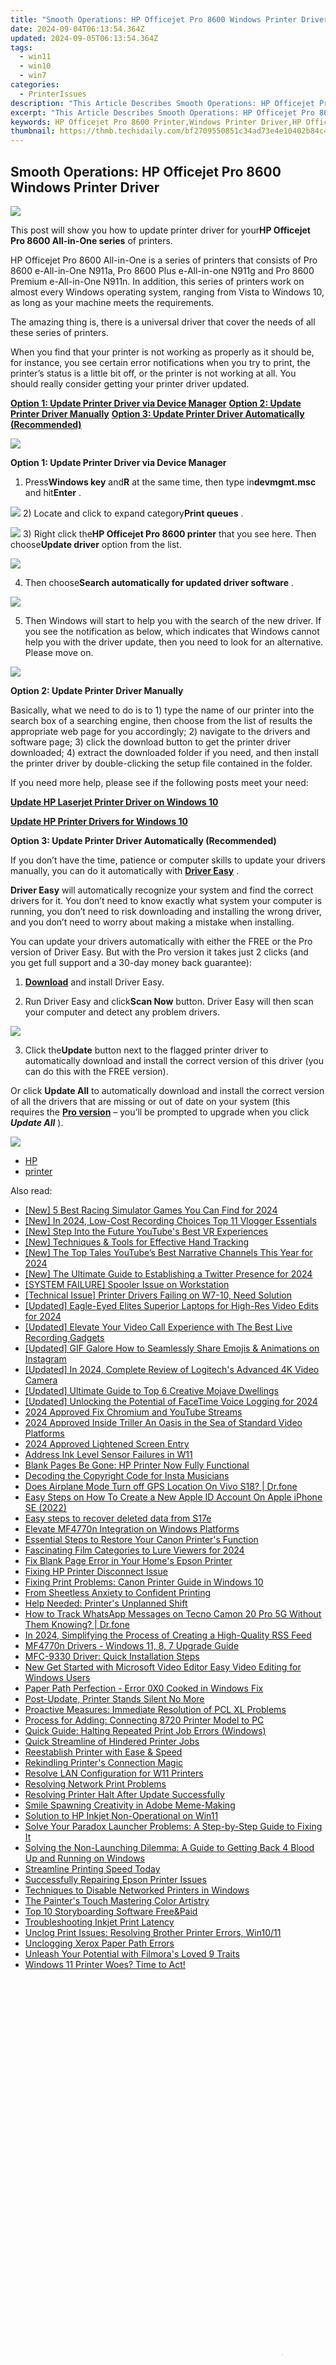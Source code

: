 ```yaml
---
title: "Smooth Operations: HP Officejet Pro 8600 Windows Printer Driver"
date: 2024-09-04T06:13:54.364Z
updated: 2024-09-05T06:13:54.364Z
tags:
  - win11
  - win10
  - win7
categories:
  - PrinterIssues
description: "This Article Describes Smooth Operations: HP Officejet Pro 8600 Windows Printer Driver"
excerpt: "This Article Describes Smooth Operations: HP Officejet Pro 8600 Windows Printer Driver"
keywords: HP Officejet Pro 8600 Printer,Windows Printer Driver,HP Officejet Pro 8600 Support,Windows Printer Installation Guide,HP Officejet Pro 8600 Drivers Update,HP Officejet Printer Compatibility Windows,Smooth Operations
thumbnail: https://thmb.techidaily.com/bf2709550851c34ad73e4e10402b84c4b2a66d4794566cc36dae676c4f05bd25.jpg
---
```


## Smooth Operations: HP Officejet Pro 8600 Windows Printer Driver

![](https://ssl-product-images.www8-hp.com/digmedialib/prodimg/lowres/c02926047.png)

 This post will show you how to update printer driver for your**HP Officejet Pro 8600 All-in-One series** of printers.

 HP Officejet Pro 8600 All-in-One is a series of printers that consists of Pro 8600 e-All-in-One N911a, Pro 8600 Plus e-All-in-one N911g and Pro 8600 Premium e-All-in-One N911n. In addition, this series of printers work on almost every Windows operating system, ranging from Vista to Windows 10, as long as your machine meets the requirements.

 The amazing thing is, there is a universal driver that cover the needs of all these series of printers.

 When you find that your printer is not working as properly as it should be, for instance, you see certain error notifications when you try to print, the printer’s status is a little bit off, or the printer is not working at all. You should really consider getting your printer driver updated.

[**Option 1: Update Printer Driver via Device Manager**](#1)
[**Option 2: Update Printer Driver Manually**](#2)
[**Option 3: Update Printer Driver Automatically (Recommended)**](#3)

![](https://images.drivereasy.com/wp-content/uploads/2017/05/img_590809f687953.jpg)

 **Option 1: Update Printer Driver via Device Manager**

 1) Press**Windows key** and**R** at the same time, then type in**devmgmt.msc** and hit**Enter** .

![](https://images.drivereasy.com/wp-content/uploads/2017/05/img_5907fef252f36.png)
 2) Locate and click to expand category**Print queues** .

![](https://images.drivereasy.com/wp-content/uploads/2017/05/img_590802e3114a1.jpg)
 3) Right click the**HP Officejet Pro 8600 printer** that you see here. Then choose**Update driver** option from the list.

![](https://images.drivereasy.com/wp-content/uploads/2017/05/img_59080a9f4559f.png)

 4) Then choose**Search automatically for updated driver software** .

![](https://images.drivereasy.com/wp-content/uploads/2017/05/img_59080b75a70a9.jpg)

 5) Then Windows will start to help you with the search of the new driver. If you see the notification as below, which indicates that Windows cannot help you with the driver update, then you need to look for an alternative. Please move on.

![](https://images.drivereasy.com/wp-content/uploads/2017/05/img_59082342e5590.jpg)

 **Option 2: Update Printer Driver Manually**

 Basically, what we need to do is to 1) type the name of our printer into the search box of a searching engine, then choose from the list of results the appropriate web page for you accordingly; 2) navigate to the drivers and software page; 3) click the download button to get the printer driver downloaded; 4) extract the downloaded folder if you need, and then install the printer driver by double-clicking the setup file contained in the folder.

 If you need more help, please see if the following posts meet your need:

[**Update HP Laserjet Printer Driver on Windows 10**](https://tools.techidaily.com/drivereasy/download/)

[**Update HP Printer Drivers for Windows 10**](https://tools.techidaily.com/drivereasy/download/)

**Option 3: Update Printer Driver Automatically (Recommended)**

 If you don’t have the time, patience or computer skills to update your drivers manually, you can do it automatically with [**Driver Easy**](https://tools.techidaily.com/drivereasy/download/) .

**Driver Easy** will automatically recognize your system and find the correct drivers for it. You don’t need to know exactly what system your computer is running, you don’t need to risk downloading and installing the wrong driver, and you don’t need to worry about making a mistake when installing.

 You can update your drivers automatically with either the FREE or the Pro version of Driver Easy. But with the Pro version it takes just 2 clicks (and you get full support and a 30-day money back guarantee):

 1) **[Download](https://tools.techidaily.com/drivereasy/download/)**  and install Driver Easy.

 2) Run Driver Easy and click**Scan Now** button. Driver Easy will then scan your computer and detect any problem drivers.

![](https://images.drivereasy.com/wp-content/uploads/2017/05/img_59082b9478bec.png)

 3) Click the**Update** button next to the flagged printer driver to automatically download and install the correct version of this driver (you can do this with the FREE version).

 Or click **Update All** to automatically download and install the correct version of all the drivers that are missing or out of date on your system (this requires the **[Pro version](https://tools.techidaily.com/drivereasy/download/)**  – you’ll be prompted to upgrade when you click _**Update All**_ ).

![](https://images.drivereasy.com/wp-content/uploads/2017/05/img_59082b8eb2887.jpg)

* [HP](https://tools.techidaily.com/drivereasy/download/)
* [printer](https://tools.techidaily.com/drivereasy/download/)

<ins class="adsbygoogle"
     style="display:block"
     data-ad-format="autorelaxed"
     data-ad-client="ca-pub-7571918770474297"
     data-ad-slot="1223367746"></ins>



<ins class="adsbygoogle"
     style="display:block"
     data-ad-client="ca-pub-7571918770474297"
     data-ad-slot="8358498916"
     data-ad-format="auto"
     data-full-width-responsive="true"></ins>





<span class="atpl-alsoreadstyle">Also read:</span>
<div><ul>
<li><a href="https://screen-capture.techidaily.com/new-5-best-racing-simulator-games-you-can-find-for-2024/"><u>[New] 5 Best Racing Simulator Games You Can Find for 2024</u></a></li>
<li><a href="https://youtube-tips.techidaily.com/n-2024-low-cost-recording-choices-top-11-vlogger-essentials/"><u>[New] In 2024, Low-Cost Recording Choices  Top 11 Vlogger Essentials</u></a></li>
<li><a href="https://youtube-web.techidaily.com/tep-into-the-future-youtubes-best-vr-experiences/"><u>[New] Step Into the Future  YouTube's Best VR Experiences</u></a></li>
<li><a href="https://some-guidance.techidaily.com/new-techniques-and-tools-for-effective-hand-tracking/"><u>[New] Techniques & Tools for Effective Hand Tracking</u></a></li>
<li><a href="https://fox-boxes.techidaily.com/new-the-top-tales-youtubes-best-narrative-channels-this-year-for-2024/"><u>[New] The Top Tales  YouTube’s Best Narrative Channels This Year for 2024</u></a></li>
<li><a href="https://twitter-videos.techidaily.com/new-the-ultimate-guide-to-establishing-a-twitter-presence-for-2024/"><u>[New] The Ultimate Guide to Establishing a Twitter Presence for 2024</u></a></li>
<li><a href="https://printer-issues.techidaily.com/system-failure-spooler-issue-on-workstation/"><u>[SYSTEM FAILURE] Spooler Issue on Workstation</u></a></li>
<li><a href="https://printer-issues.techidaily.com/technical-issue-printer-drivers-failing-on-w7-10-need-solution/"><u>[Technical Issue] Printer Drivers Failing on W7-10, Need Solution</u></a></li>
<li><a href="https://fox-helps.techidaily.com/updated-eagle-eyed-elites-superior-laptops-for-high-res-video-edits-for-2024/"><u>[Updated] Eagle-Eyed Elites  Superior Laptops for High-Res Video Edits for 2024</u></a></li>
<li><a href="https://video-screen-grab.techidaily.com/updated-elevate-your-video-call-experience-with-the-best-live-recording-gadgets/"><u>[Updated] Elevate Your Video Call Experience with The Best Live Recording Gadgets</u></a></li>
<li><a href="https://instagram-video-files.techidaily.com/updated-gif-galore-how-to-seamlessly-share-emojis-and-animations-on-instagram/"><u>[Updated] GIF Galore  How to Seamlessly Share Emojis & Animations on Instagram</u></a></li>
<li><a href="https://digital-screen-recording.techidaily.com/updated-in-2024-complete-review-of-logitechs-advanced-4k-video-camera/"><u>[Updated] In 2024, Complete Review of Logitech's Advanced 4K Video Camera</u></a></li>
<li><a href="https://digital-screen-recording.techidaily.com/updated-ultimate-guide-to-top-6-creative-mojave-dwellings/"><u>[Updated] Ultimate Guide to Top 6 Creative Mojave Dwellings</u></a></li>
<li><a href="https://screen-capture.techidaily.com/updated-unlocking-the-potential-of-facetime-voice-logging-for-2024/"><u>[Updated] Unlocking the Potential of FaceTime Voice Logging for 2024</u></a></li>
<li><a href="https://twitter-clips.techidaily.com/2024-approved-fix-chromium-and-youtube-streams/"><u>2024 Approved  Fix  Chromium and YouTube Streams</u></a></li>
<li><a href="https://extra-guidance.techidaily.com/2024-approved-inside-triller-an-oasis-in-the-sea-of-standard-video-platforms/"><u>2024 Approved  Inside Triller  An Oasis in the Sea of Standard Video Platforms</u></a></li>
<li><a href="https://fox-http.techidaily.com/2024-approved-lightened-screen-entry/"><u>2024 Approved  Lightened Screen Entry</u></a></li>
<li><a href="https://printer-issues.techidaily.com/address-ink-level-sensor-failures-in-w11/"><u>Address Ink Level Sensor Failures in W11</u></a></li>
<li><a href="https://printer-issues.techidaily.com/blank-pages-be-gone-hp-printer-now-fully-functional/"><u>Blank Pages Be Gone: HP Printer Now Fully Functional</u></a></li>
<li><a href="https://instagram-videos.techidaily.com/decoding-the-copyright-code-for-insta-musicians/"><u>Decoding the Copyright Code for Insta Musicians</u></a></li>
<li><a href="https://fake-location.techidaily.com/does-airplane-mode-turn-off-gps-location-on-vivo-s18-drfone-by-drfone-virtual-android/"><u>Does Airplane Mode Turn off GPS Location On Vivo S18? | Dr.fone</u></a></li>
<li><a href="https://ios-unlock.techidaily.com/easy-steps-on-how-to-create-a-new-apple-id-account-on-apple-iphone-se-2022-by-drfone-ios/"><u>Easy Steps on How To Create a New Apple ID Account On Apple iPhone SE (2022)</u></a></li>
<li><a href="https://phone-solutions.techidaily.com/easy-steps-to-recover-deleted-data-from-s17e-by-fonelab-android-recover-data/"><u>Easy steps to recover deleted data from S17e</u></a></li>
<li><a href="https://printer-issues.techidaily.com/elevate-mf4770n-integration-on-windows-platforms/"><u>Elevate MF4770n Integration on Windows Platforms</u></a></li>
<li><a href="https://printer-issues.techidaily.com/essential-steps-to-restore-your-canon-printers-function/"><u>Essential Steps to Restore Your Canon Printer's Function</u></a></li>
<li><a href="https://some-techniques.techidaily.com/fascinating-film-categories-to-lure-viewers-for-2024/"><u>Fascinating Film Categories to Lure Viewers for 2024</u></a></li>
<li><a href="https://printer-issues.techidaily.com/fix-blank-page-error-in-your-homes-epson-printer/"><u>Fix Blank Page Error in Your Home's Epson Printer</u></a></li>
<li><a href="https://printer-issues.techidaily.com/fixing-hp-printer-disconnect-issue/"><u>Fixing HP Printer Disconnect Issue</u></a></li>
<li><a href="https://printer-issues.techidaily.com/fixing-print-problems-canon-printer-guide-in-windows-10/"><u>Fixing Print Problems: Canon Printer Guide in Windows 10</u></a></li>
<li><a href="https://printer-issues.techidaily.com/from-sheetless-anxiety-to-confident-printing/"><u>From Sheetless Anxiety to Confident Printing</u></a></li>
<li><a href="https://printer-issues.techidaily.com/help-needed-printers-unplanned-shift/"><u>Help Needed: Printer's Unplanned Shift</u></a></li>
<li><a href="https://android-location-track.techidaily.com/how-to-track-whatsapp-messages-on-tecno-camon-20-pro-5g-without-them-knowing-drfone-by-drfone-virtual-android/"><u>How to Track WhatsApp Messages on Tecno Camon 20 Pro 5G Without Them Knowing? | Dr.fone</u></a></li>
<li><a href="https://extra-support.techidaily.com/in-2024-simplifying-the-process-of-creating-a-high-quality-rss-feed/"><u>In 2024, Simplifying the Process of Creating a High-Quality RSS Feed</u></a></li>
<li><a href="https://printer-issues.techidaily.com/mf4770n-drivers-windows-11-8-7-upgrade-guide/"><u>MF4770n Drivers - Windows 11, 8, 7 Upgrade Guide</u></a></li>
<li><a href="https://printer-issues.techidaily.com/mfc-9330-driver-quick-installation-steps/"><u>MFC-9330 Driver: Quick Installation Steps</u></a></li>
<li><a href="https://ai-driven-video-production.techidaily.com/new-get-started-with-microsoft-video-editor-easy-video-editing-for-windows-users/"><u>New Get Started with Microsoft Video Editor Easy Video Editing for Windows Users</u></a></li>
<li><a href="https://printer-issues.techidaily.com/paper-path-perfection-error-0x0-cooked-in-windows-fix/"><u>Paper Path Perfection - Error 0X0 Cooked in Windows Fix</u></a></li>
<li><a href="https://printer-issues.techidaily.com/post-update-printer-stands-silent-no-more/"><u>Post-Update, Printer Stands Silent No More</u></a></li>
<li><a href="https://printer-issues.techidaily.com/proactive-measures-immediate-resolution-of-pcl-xl-problems/"><u>Proactive Measures: Immediate Resolution of PCL XL Problems</u></a></li>
<li><a href="https://printer-issues.techidaily.com/process-for-adding-connecting-8720-printer-model-to-pc/"><u>Process for Adding: Connecting 8720 Printer Model to PC</u></a></li>
<li><a href="https://printer-issues.techidaily.com/quick-guide-halting-repeated-print-job-errors-windows/"><u>Quick Guide: Halting Repeated Print Job Errors (Windows)</u></a></li>
<li><a href="https://printer-issues.techidaily.com/quick-streamline-of-hindered-printer-jobs/"><u>Quick Streamline of Hindered Printer Jobs</u></a></li>
<li><a href="https://printer-issues.techidaily.com/reestablish-printer-with-ease-and-speed/"><u>Reestablish Printer with Ease & Speed</u></a></li>
<li><a href="https://printer-issues.techidaily.com/rekindling-printers-connection-magic/"><u>Rekindling Printer's Connection Magic</u></a></li>
<li><a href="https://printer-issues.techidaily.com/resolve-lan-configuration-for-w11-printers/"><u>Resolve LAN Configuration for W11 Printers</u></a></li>
<li><a href="https://printer-issues.techidaily.com/resolving-network-print-problems/"><u>Resolving Network Print Problems</u></a></li>
<li><a href="https://printer-issues.techidaily.com/resolving-printer-halt-after-update-successfully/"><u>Resolving Printer Halt After Update Successfully</u></a></li>
<li><a href="https://extra-hints.techidaily.com/smile-spawning-creativity-in-adobe-meme-making/"><u>Smile Spawning  Creativity in Adobe Meme-Making</u></a></li>
<li><a href="https://printer-issues.techidaily.com/solution-to-hp-inkjet-non-operational-on-win11/"><u>Solution to HP Inkjet Non-Operational on Win11</u></a></li>
<li><a href="https://win-able.techidaily.com/solve-your-paradox-launcher-problems-a-step-by-step-guide-to-fixing-it/"><u>Solve Your Paradox Launcher Problems: A Step-by-Step Guide to Fixing It</u></a></li>
<li><a href="https://win-able.techidaily.com/solving-the-non-launching-dilemma-a-guide-to-getting-back-4-blood-up-and-running-on-windows/"><u>Solving the Non-Launching Dilemma: A Guide to Getting Back 4 Blood Up and Running on Windows</u></a></li>
<li><a href="https://printer-issues.techidaily.com/streamline-printing-speed-today/"><u>Streamline Printing Speed Today</u></a></li>
<li><a href="https://printer-issues.techidaily.com/successfully-repairing-epson-printer-issues/"><u>Successfully Repairing Epson Printer Issues</u></a></li>
<li><a href="https://printer-issues.techidaily.com/techniques-to-disable-networked-printers-in-windows/"><u>Techniques to Disable Networked Printers in Windows</u></a></li>
<li><a href="https://extra-tips.techidaily.com/the-painters-touch-mastering-color-artistry/"><u>The Painter's Touch  Mastering Color Artistry</u></a></li>
<li><a href="https://meme-emoji.techidaily.com/top-10-storyboarding-software-freeandpaid/"><u>Top 10 Storyboarding Software Free&Paid</u></a></li>
<li><a href="https://printer-issues.techidaily.com/troubleshooting-inkjet-print-latency/"><u>Troubleshooting Inkjet Print Latency</u></a></li>
<li><a href="https://printer-issues.techidaily.com/unclog-print-issues-resolving-brother-printer-errors-win1011/"><u>Unclog Print Issues: Resolving Brother Printer Errors, Win10/11</u></a></li>
<li><a href="https://printer-issues.techidaily.com/unclogging-xerox-paper-path-errors/"><u>Unclogging Xerox Paper Path Errors</u></a></li>
<li><a href="https://extra-information.techidaily.com/unleash-your-potential-with-filmoras-loved-9-traits/"><u>Unleash Your Potential with Filmora's Loved 9 Traits</u></a></li>
<li><a href="https://printer-issues.techidaily.com/1719574163521-windows-11-printer-woes-time-to-act/"><u>Windows 11 Printer Woes? Time to Act!</u></a></li>
</ul></div>

<!-- affiliate ads begin -->
<span id="1793213">
					<video width="864" height="1296" style="cursor:pointer"
           poster="//a.impactradius-go.com/display-clicktoplayimage/1793213.png"
           onclick="if(!this.playClicked){this.play();this.setAttribute('controls',true);this.playClicked=true;}">
	   <source src="//a.impactradius-go.com/display-ad/19135-1793213">
	   <img src="//a.impactradius-go.com/display-clicktoplayimage/1793213.png" style="border: none; height: 100%; width: 100%; object-fit: contain">
	</video>
	<div style="width:540px;text-align:center"><a href="javascript:window.open(decodeURIComponent('https%3A%2F%2Ftinyland.pxf.io%2Fc%2F5597632%2F1793213%2F19135'), '_blank');void(0);">Click here</a></div>
</span>
<img height="0" width="0" src="https://imp.pxf.io/i/5597632/1793213/19135" style="position:absolute;visibility:hidden;" border="0" />
<!-- affiliate ads end -->